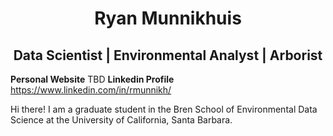 <h1 align="center"> Ryan Munnikhuis </h1>
<h2 align="center">  Data Scientist | Environmental Analyst | Arborist </h2> 

**Personal Website** TBD
**Linkedin Profile** https://www.linkedin.com/in/rmunnikh/


Hi there! I am a graduate student in the Bren School of Environmental Data Science at the University of California, Santa Barbara. 
<!--
**RyanMunnikhuis/RyanMunnikhuis** is a ✨ _special_ ✨ repository because its `README.md` (this file) appears on your GitHub profile.

Here are some ideas to get you started:

- 🔭 I’m currently working on ...
- 🌱 I’m currently learning ...
- 👯 I’m looking to collaborate on ...
- 🤔 I’m looking for help with ...
- 💬 Ask me about ...
- 📫 How to reach me: ...
- 😄 Pronouns: ...
- ⚡ Fun fact: ...
-->
